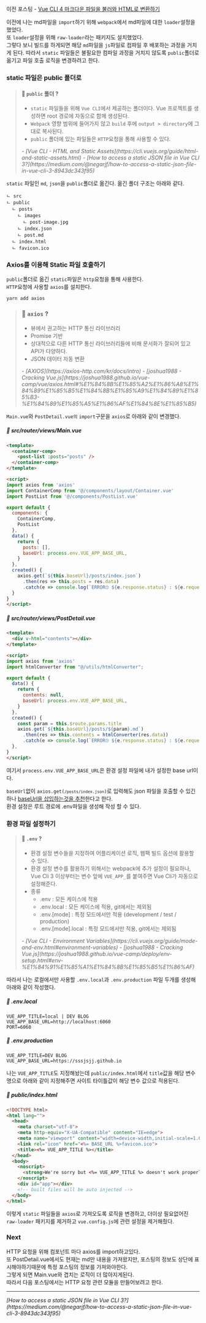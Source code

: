 이전 포스팅 - [Vue CLI 4 마크다운 파일을 불러와 HTML로 변환하기](vue-cli-4-import-markdown-convert-to-html)  

이전에 나는 md파일을 <code>import</code>하기 위해 <code>webpack</code>에서 md파일에 대한 <code>loader</code>설정을 했었다.  
또 <code>loader</code>설정을 위해 <code>raw-loader</code>라는 패키지도 설치했었다.  
그렇다 보니 빌드를 하게되면 해당 <code>md</code>파일을 <code>js</code>파일로 컴파일 후 배포하는 과정을 거치게 된다.
따라서 <code>static</code> 파일들은 불필요한 컴파일 과정을 거치지 않도록 <code>public</code>폴더로 옮기고 파일 호출 로직을 변경하려고 한다.  

### static 파일은 public 폴더로
> #### 🔎 <code>public</code> 폴더 ?
> - <code>static</code> 파일들을 위해 <code>Vue CLI</code>에서 제공하는 폴더이다. Vue 프로젝트를 생성하면 root 경로에 자동으로 함께 생성된다.  
> - <code>Webpack</code> 영향 범위에 들어가지 않고 <code>build</code> 후에 <code>output > directory</code>에 그대로 복사된다.
> - <code>public</code> 폴더에 있는 파일들은 <code>HTTP</code>요청을 통해 사용할 수 있다.
>
><cite class="refer">
>  - [Vue CLI - HTML and Static Assets](https://cli.vuejs.org/guide/html-and-static-assets.html)
>  - [How to access a static JSON file in Vue CLI 3?](https://medium.com/@negarjf/how-to-access-a-static-json-file-in-vue-cli-3-8943dc343f95)
></cite>

<code>static</code> 파일인 <code>md</code>, <code>json</code>을 <code>public</code>폴더로 옮긴다.
옮긴 폴더 구조는 아래와 같다.

```
ㄴ src
ㄴ public
  ㄴ posts
    ㄴ images
      ㄴ post-image.jpg
    ㄴ index.json
    ㄴ post.md
  ㄴ index.html
  ㄴ favicon.ico
```


### Axios를 이용해 Static 파일 호출하기
<code>public</code>폴더로 옮긴 <code>static</code>파일은 <code>http</code>요청을 통해 사용한다.  
<code>HTTP</code>요청에 사용할 <code>axios</code>를 설치한다.

```
yarn add axios
```

> ### 🔎 <code>axios</code> ?
> - 뷰에서 권고하는 HTTP 통신 라이브러리
> - Promise 기반
> - 상대적으로 다른 HTTP 통신 라이브러리들에 비해 문서화가 잘되어 있고 API가 다양하다.
> - JSON 데이터 자동 변환  
> 
> <cite class="refer">
>   - [AXIOS](https://axios-http.com/kr/docs/intro)
>   - [joshua1988 - Cracking Vue.js](https://joshua1988.github.io/vue-camp/vue/axios.html#%E1%84%8B%E1%85%A2%E1%86%A8%E1%84%89%E1%85%B5%E1%84%8B%E1%85%A9%E1%84%89%E1%85%B3-%E1%84%89%E1%85%A5%E1%86%AF%E1%84%8E%E1%85%B5)
> </cite>

<code>Main.vue</code>와 <code>PostDetail.vue의</code> <code>import</code>구문을 <code>axios</code>로 아래와 같이 변경했다.

##### 📃 src/router/views/Main.vue

```html
<template>
  <container-comp>
    <post-list :posts="posts" />
  </container-comp>
</template>

<script>
import axios from 'axios'
import ContainerComp from '@/components/layout/Container.vue'
import PostList from '@/components/PostList.vue'

export default {
  components: {
    ContainerComp,
    PostList
  },
  data() {
    return {
      posts: [],
      baseUrl: process.env.VUE_APP_BASE_URL,
    }
  },
  created() {
    axios.get(`${this.baseUrl}/posts/index.json`)
      .then(res => this.posts = res.data)
      .catch(e => console.log(`ERROR🙄 ${e.response.status} : ${e.request.responseURL}`))
  }
}
</script>
```

##### 📃 src/router/views/PostDetail.vue
```html
<template>
  <div v-html="contents"></div>
</template>

<script>
import axios from 'axios'
import htmlConverter from "@/utils/htmlConverter";

export default {
  data() {
    return {
      contents: null,
      baseUrl: process.env.VUE_APP_BASE_URL,
    }
  },
  created() {
    const param = this.$route.params.title
    axios.get(`${this.baseUrl}/posts/${param}.md`)
      .then(res => this.contents = htmlConverter(res.data))
      .catch(e => console.log(`ERROR🙄 ${e.response.status} : ${e.request.responseURL}`))
  },
}
</script>
```
여기서 <code>process.env.VUE_APP_BASE_URL</code>은 환경 설정 파일에 내가 설정한 base url이다.  

<code>baseUrl</code>없이 <code>axios.get(`/posts/index.json`)</code>로 입력해도 json 파일을 호출할 수 있긴하나 [baseUrl을 삽입하는것을 추천](https://medium.com/@negarjf/how-to-access-a-static-json-file-in-vue-cli-3-8943dc343f95)한다고 한다.  
환경 설정은 루트 경로에 .env파일을 생성해 작성 할 수 있다.

### 환경 파일 설정하기

> #### 🔎 <code>.env</code> ?
> - 환경 설정 변수들을 지정하여 어플리케이션 로직, 웹팩 빌드 옵션에 활용할 수 있다.
> - 환경 설정 변수를 활용하기 위해서는 webpack에 추가 설정이 필요하나, Vue Cli 3 이상부터는 변수 앞에 <code>VUE_APP_</code>를 붙여주면 Vue Cli가 자동으로 설정해준다.
> - 종류
>    - .env : 모든 케이스에 적용
>    - .env.local : 모든 케이스에 적용, git에서는 제외됨
>    - .env.[mode] : 특정 모드에서만 적용 (development / test / production)
>    - .env.[mode].local : 특정 모드에서만 적용, git에서는 제외됨
> 
> <cite class="refer">
>   - [Vue CLI - Environment Variables](https://cli.vuejs.org/guide/mode-and-env.html#environment-variables)
>   - [joshua1988 - Cracking Vue.js](https://joshua1988.github.io/vue-camp/deploy/env-setup.html#env-%E1%84%91%E1%85%A1%E1%84%8B%E1%85%B5%E1%86%AF)
> </ci>

따라서 나는 로컬에서만 사용할 <code>.env.local</code>과 <code>.env.production</code> 파일 두개를 생성해 아래와 같이 작성했다.

##### 📃 .env.local
```
VUE_APP_TITLE=local | DEV BLOG
VUE_APP_BASE_URL=http://localhost:6060
PORT=6060
```

##### 📃 .env.production
```
VUE_APP_TITLE=DEV BLOG
VUE_APP_BASE_URL=https://sssjsjj.github.io
```
나는 <code>VUE_APP_TITLE</code>도 지정해놨는데 <code>public/index.html</code>에서 <code>title</code>값을 해당 변수명으로 아래와 같이 지정해주면 사이트 타이틀값이 해당 변수 값으로 적용된다.

##### 📃 public/index.html
```html
<!DOCTYPE html>
<html lang="">
  <head>
    <meta charset="utf-8">
    <meta http-equiv="X-UA-Compatible" content="IE=edge">
    <meta name="viewport" content="width=device-width,initial-scale=1.0">
    <link rel="icon" href="<%= BASE_URL %>favicon.ico">
    <title><%= VUE_APP_TITLE %></title>
  </head>
  <body>
    <noscript>
      <strong>We're sorry but <%= VUE_APP_TITLE %> doesn't work properly without JavaScript enabled. Please enable it to continue.</strong>
    </noscript>
    <div id="app"></div>
    <!-- built files will be auto injected -->
  </body>
</html>
```

이렇게 <code>static</code> 파일들을 <code>axios</code>로 가져오도록 로직을 변경하고,
더이상 필요없어진 <code>raw-loader</code> 패키지를 제거하고 <code>vue.config.js</code>에 관련 설정을 제거해줬다.

### Next
HTTP 요청을 위해 컴포넌트 마다 axios를 import하고있다.  
또 PostDetail.vue에서도 현재는 md만 내용을 가져왔지만, 포스팅의 정보도 상단에 표시해야하기때문에 특정 포스팅의 정보를 가져와야한다.  
그렇게 되면 Main.vue와 겹치는 로직이 더 많아지게된다.  
따라서 다음 포스팅에서는 HTTP 요청 관련 모듈을 만들어보려고 한다.
- - -

<cite class="refer">
[How to access a static JSON file in Vue CLI 3?](https://medium.com/@negarjf/how-to-access-a-static-json-file-in-vue-cli-3-8943dc343f95)
</cite>
